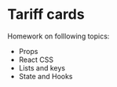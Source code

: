 # Tariff cards
Homework on folllowing topics:
- Props
- React CSS
- Lists and keys
- State and Hooks
